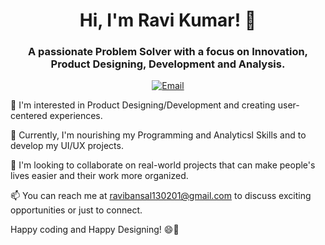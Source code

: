 <div align="center">
  <h1>Hi, I'm Ravi Kumar! 👋</h1>
  <h3>A passionate Problem Solver with a focus on Innovation, Product Designing, Development and Analysis.</h3>
  <a href="mailto:ravibansal130201@gmail.com"><img src="https://img.shields.io/badge/Email-Me-D14836?style=flat-square&logo=gmail&logoColor=white" alt="Email"></a>
</div>

👀 I'm interested in Product Designing/Development and creating user-centered experiences.

🌱 Currently, I'm nourishing my Programming and Analyticsl Skills and to develop my UI/UX projects.

💞️ I'm looking to collaborate on real-world projects that can make people's lives easier and their work more organized.

📫 You can reach me at ravibansal130201@gmail.com to discuss exciting opportunities or just to connect.

Happy coding and Happy Designing! 😄🚀

<!---
ravikumar1302/ravikumar1302 is a ✨ special ✨ repository because its `README.md` (this file) appears on your GitHub profile.
You can click the Preview link to take a look at your changes.
--->

